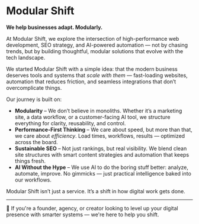 # Modular Shift

**We help businesses adapt. Modularly.**

At Modular Shift, we explore the intersection of high-performance web development, SEO strategy, and AI-powered automation — not by chasing trends, but by building thoughtful, modular solutions that evolve with the tech landscape.

We started Modular Shift with a simple idea: that the modern business deserves tools and systems that *scale with them* — fast-loading websites, automation that reduces friction, and seamless integrations that don’t overcomplicate things.

Our journey is built on:

- **Modularity** – We don’t believe in monoliths. Whether it’s a marketing site, a data workflow, or a customer-facing AI tool, we structure everything for clarity, reusability, and control.
- **Performance-First Thinking** – We care about speed, but more than that, we care about *efficiency*. Load times, workflows, results — optimized across the board.
- **Sustainable SEO** – Not just rankings, but real visibility. We blend clean site structures with smart content strategies and automation that keeps things fresh.
- **AI Without the Hype** – We use AI to do the boring stuff better: analyze, automate, improve. No gimmicks — just practical intelligence baked into our workflows.

Modular Shift isn’t just a service. It’s a shift in how digital work gets done.

---

🚀 If you're a founder, agency, or creator looking to level up your digital presence with smarter systems — we're here to help you shift.